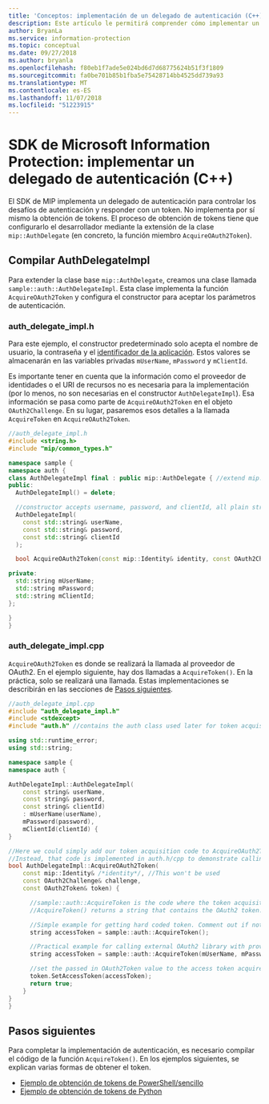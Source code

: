 ```yaml
---
title: 'Conceptos: implementación de un delegado de autenticación (C++)'
description: Este artículo le permitirá comprender cómo implementar un delegado de autenticación en C++.
author: BryanLa
ms.service: information-protection
ms.topic: conceptual
ms.date: 09/27/2018
ms.author: bryanla
ms.openlocfilehash: f80eb1f7ade5e024bd6d7d68775624b51f3f1809
ms.sourcegitcommit: fa0be701b85b1fba5e75428714bb4525dd739a93
ms.translationtype: MT
ms.contentlocale: es-ES
ms.lasthandoff: 11/07/2018
ms.locfileid: "51223915"
---
```

# <a name="microsoft-information-protection-sdk---implementing-an-authentication-delegate-c"></a>SDK de Microsoft Information Protection: implementar un delegado de autenticación (C++)

El SDK de MIP implementa un delegado de autenticación para controlar los desafíos de autenticación y responder con un token. No implementa por sí mismo la obtención de tokens. El proceso de obtención de tokens tiene que configurarlo el desarrollador mediante la extensión de la clase `mip::AuthDelegate` (en concreto, la función miembro `AcquireOAuth2Token`).

## <a name="building-authdelegateimpl"></a>Compilar AuthDelegateImpl

Para extender la clase base `mip::AuthDelegate`, creamos una clase llamada `sample::auth::AuthDelegateImpl`. Esta clase implementa la función `AcquireOAuth2Token` y configura el constructor para aceptar los parámetros de autenticación.

### <a name="authdelegateimplh"></a>auth_delegate_impl.h

Para este ejemplo, el constructor predeterminado solo acepta el nombre de usuario, la contraseña y el [identificador de la aplicación](/azure/active-directory/develop/developer-glossary#application-id-client-id). Estos valores se almacenarán en las variables privadas `mUserName`, `mPassword` y `mClientId`.

Es importante tener en cuenta que la información como el proveedor de identidades o el URI de recursos no es necesaria para la implementación (por lo menos, no son necesarias en el constructor `AuthDelegateImpl`). Esa información se pasa como parte de `AcquireOAuth2Token` en el objeto `OAuth2Challenge`. En su lugar, pasaremos esos detalles a la llamada `AcquireToken` en `AcquireOAuth2Token`.

```cpp
//auth_delegate_impl.h
#include <string.h>
#include "mip/common_types.h"

namespace sample {
namespace auth {
class AuthDelegateImpl final : public mip::AuthDelegate { //extend mip::AuthDelegate base class
public:
  AuthDelegateImpl() = delete;

  //constructor accepts username, password, and clientId, all plain strings.
  AuthDelegateImpl(
    const std::string& userName,
    const std::string& password,
    const std::string& clientId
  );

  bool AcquireOAuth2Token(const mip::Identity& identity, const OAuth2Challenge& challenge, OAuth2Token& token) override;

private:
  std::string mUserName;
  std::string mPassword;
  std::string mClientId;
};

}
}
```

### <a name="authdelegateimplcpp"></a>auth_delegate_impl.cpp

`AcquireOAuth2Token` es donde se realizará la llamada al proveedor de OAuth2. En el ejemplo siguiente, hay dos llamadas a `AcquireToken()`. En la práctica, solo se realizará una llamada. Estas implementaciones se describirán en las secciones de [Pasos siguientes](#next-steps).

```cpp
//auth_delegate_impl.cpp
#include "auth_delegate_impl.h"
#include <stdexcept>
#include "auth.h" //contains the auth class used later for token acquisition

using std::runtime_error;
using std::string;

namespace sample {
namespace auth {

AuthDelegateImpl::AuthDelegateImpl(
    const string& userName,
    const string& password,
    const string& clientId)
    : mUserName(userName),
    mPassword(password),
    mClientId(clientId) {
}

//Here we could simply add our token acquisition code to AcquireOAuth2Token
//Instead, that code is implemented in auth.h/cpp to demonstrate calling an external library
bool AuthDelegateImpl::AcquireOAuth2Token(
    const mip::Identity& /*identity*/, //This won't be used
    const OAuth2Challenge& challenge,
    const OAuth2Token& token) {

      //sample::auth::AcquireToken is the code where the token acquisition routine is implemented.
      //AcquireToken() returns a string that contains the OAuth2 token.

      //Simple example for getting hard coded token. Comment out if not used.
      string accessToken = sample::auth::AcquireToken();

      //Practical example for calling external OAuth2 library with provided authentication details.
      string accessToken = sample::auth::AcquireToken(mUserName, mPassword, mClientId, challenge.GetAuthority(), challenge.GetResource());  

      //set the passed in OAuth2Token value to the access token acquired by our provider
      token.SetAccessToken(accessToken);
      return true;
    }
}
}
```

## <a name="next-steps"></a>Pasos siguientes

Para completar la implementación de autenticación, es necesario compilar el código de la función `AcquireToken()`. En los ejemplos siguientes, se explican varias formas de obtener el token.

- [Ejemplo de obtención de tokens de PowerShell/sencillo](concept-authentication-acquire-token-ps.md)
- [Ejemplo de obtención de tokens de Python](concept-authentication-acquire-token-py.md)
